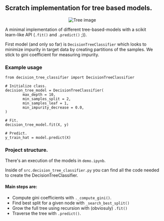 ## Scratch implementation for tree based models.
 
<p align="center">
  <img src="https://github.com/juanprida/tree-based-models-from-scratch/blob/master/tree_picture.jpg?raw=true" alt="Tree image"/>
</p>

A minimal implementation of different tree-based-models with a scikit learn-like API (`.fit()` and `.predict()` ;)).

First model (and only so far) is `DecisionTreeClassifier` which looks to minimize impurity in target data by creating partitions of the samples. We stick to gini coefficient for measuring impurity.

### Example usage
```
from decision_tree_classifier import DecisionTreeClassifier

# Initialize class. 
decision_tree_model = DecisionTreeClassifier(
        max_depth = 10,
        min_samples_split = 2,
        min_samples_leaf = 1,
        min_impurity_decrease = 0.0,
)

# Fit.
decision_tree_model.fit(X, y)

# Predict.
y_train_hat = model.predict(X)
```

### Project structure.
There's an execution of the models in `demo.ipynb`.

Inside of `src.decision_tree_classifier.py` you can find all the code needed to create the DecisionTreeClassifier.

#### Main steps are:
- Compute gini coefficients with `._compute_gini()`.
- Find best split for a given node with `_search_best_split()`
- Grow the full tree using recursion with (obviosuly) `.fit()`
- Traverse the tree with `.predict()`.
